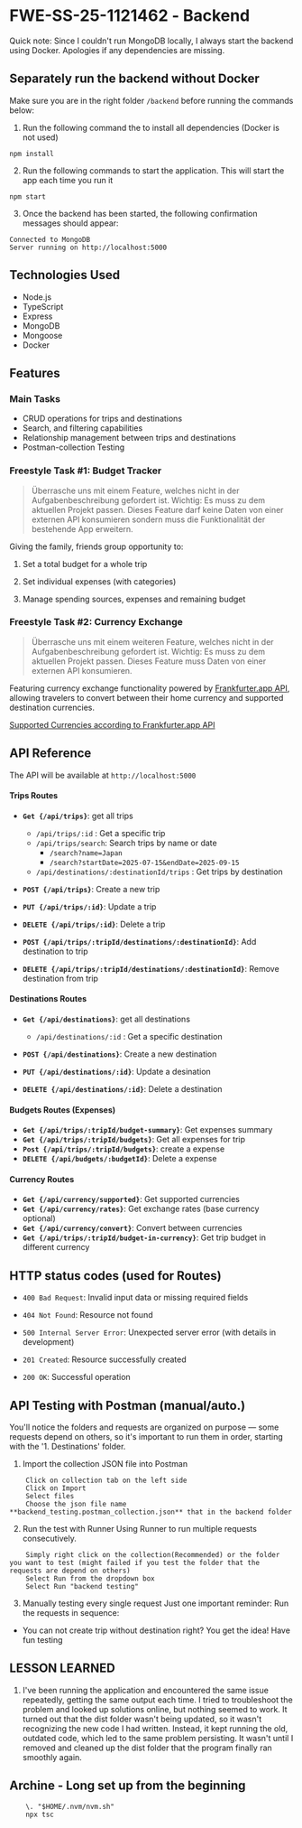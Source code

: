 # FWESS251121462 - Backend
Quick note: Since I couldn't run MongoDB locally, I always start the backend using Docker. Apologies if any dependencies are missing.
## Separately run the backend without Docker


Make sure you are in the right folder `/backend` before running the commands below:

1. Run the following command the to install all dependencies (Docker is not used)
```
npm install

```

2. Run the following commands to start the application. This will start the app each time you run it
```
npm start

```
3. Once the backend has been started, the following confirmation messages should appear:
```
Connected to MongoDB
Server running on http://localhost:5000

```
## Technologies Used

- Node.js
- TypeScript
- Express
- MongoDB
- Mongoose
- Docker

## Features

### Main Tasks

- CRUD operations for trips and destinations
- Search, and filtering capabilities
- Relationship management between trips and destinations
- Postman-collection Testing

### Freestyle Task #1: Budget Tracker
>Überrasche uns mit einem Feature, welches nicht in der
Aufgabenbeschreibung gefordert ist. Wichtig: Es muss zu dem aktuellen
Projekt passen. Dieses Feature darf keine Daten von einer externen API
konsumieren sondern muss die Funktionalität der bestehende App
erweitern.

Giving the family, friends group opportunity to:

1. Set a total budget for a whole trip

2. Set individual expenses (with categories)

3.  Manage spending sources, expenses and remaining budget  

### Freestyle Task #2: Currency Exchange
> Überrasche uns mit einem weiteren Feature, welches nicht in der Aufgabenbeschreibung gefordert ist. Wichtig: Es muss zu dem aktuellen Projekt passen. Dieses Feature muss Daten von einer externen API konsumieren.

Featuring currency exchange functionality powered by [Frankfurter.app API](https://frankfurter.dev/), allowing travelers to convert between their home currency and supported destination currencies.

[Supported Currencies according to Frankfurter.app API](https://api.frankfurter.dev/v1/currencies)


## API Reference
The API will be available at `http://localhost:5000`

#### Trips Routes
- **`Get {/api/trips}`**: get all trips
    - `/api/trips/:id` : Get a specific trip
    - `/api/trips/search`: Search trips by name or date
        - `/search?name=Japan`
        - `/search?startDate=2025-07-15&endDate=2025-09-15`
    - `/api/destinations/:destinationId/trips` : Get trips by destination

- **`POST {/api/trips}`**: Create a new trip
- **`PUT {/api/trips/:id}`**: Update a trip
- **`DELETE {/api/trips/:id}`**: Delete a trip
- **`POST {/api/trips/:tripId/destinations/:destinationId}`**: Add destination to trip
- **`DELETE {/api/trips/:tripId/destinations/:destinationId}`**: Remove destination from trip

#### Destinations Routes
- **`Get {/api/destinations}`**: get all destinations
    - `/api/destinations/:id` : Get a specific destination 

- **`POST {/api/destinations}`**: Create a new destination
- **`PUT {/api/destinations/:id}`**: Update a desination
- **`DELETE {/api/destinations/:id}`**: Delete a destination

#### Budgets Routes (Expenses)
- **`Get {/api/trips/:tripId/budget-summary}`**: Get expenses summary 
- **`Get {/api/trips/:tripId/budgets}`**: Get all expenses for trip
- **`Post {/api/trips/:tripId/budgets}`**: create a expense
- **`DELETE {/api/budgets/:budgetId}`**: Delete a expense

#### Currency Routes 
- **`Get {/api/currency/supported}`**: Get supported currencies
- **`Get {/api/currency/rates}`**: Get exchange rates (base currency optional)
- **`Get {/api/currency/convert}`**: Convert between currencies
- **`Get {/api/trips/:tripId/budget-in-currency}`**: Get trip budget in different currency

## HTTP status codes (used for Routes)

- `400 Bad Request`: Invalid input data or missing required fields

- `404 Not Found`: Resource not found

- `500 Internal Server Error`: Unexpected server error (with details in development)

- `201 Created`: Resource successfully created

- `200 OK`: Successful operation

## API Testing with Postman (manual/auto.)

You'll notice the folders and requests are organized on purpose — some requests depend on others, so it's important to run them in order, starting with the '1. Destinations' folder.

1. Import the collection JSON file into Postman
```
    Click on collection tab on the left side
    Click on Import
    Select files
    Choose the json file name **backend_testing.postman_collection.json** that in the backend folder

```
2. Run the test with Runner
Using Runner to run multiple requests consecutively.
```
    Simply right click on the collection(Recommended) or the folder you want to test (might failed if you test the folder that the requests are depend on others)
    Select Run from the dropdown box
    Select Run "backend testing"
```
3. Manually testing every single request
Just one important reminder: Run the requests in sequence:
- You can not create trip without destination right? You get the idea! Have fun testing

## LESSON LEARNED
1. I've been running the application and encountered the same issue repeatedly, getting the same output each time. I tried to troubleshoot the problem and looked up solutions online, but nothing seemed to work. It turned out that the dist folder wasn't being updated, so it wasn't recognizing the new code I had written. Instead, it kept running the old, outdated code, which led to the same problem persisting. It wasn't until I removed and cleaned up the dist folder that the program finally ran smoothly again.

## Archine - Long set up from the beginning
```
    \. "$HOME/.nvm/nvm.sh"
    npx tsc
```